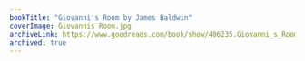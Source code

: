 ```yaml
---
bookTitle: "Giovanni's Room by James Baldwin"
coverImage: Giovannis Room.jpg
archiveLink: https://www.goodreads.com/book/show/406235.Giovanni_s_Room
archived: true
---
```

